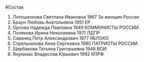 #Состав
1. Лнтошенкова Светлана Ивановна 1967 За женщин России
2. Браун Любовь Анатольевна 1951 ЕР
3. Орлова Надежда Павловна 1949 КОММУНИСТЫ РОССИИ
4. Полякова Ирина Николаевна 1971 ЛДПР
5. Саванец Петр Александрович 1977 ЯБЛОКО
6. Стрельникова Анна Сергеевна 1980 ПАТРИОТЫ РОССИИ
7. Щербакова Татьяна Григорьевна 1948 ВОИ
8. Янулинас Владислав Юрьевич 1992 КПРФ
